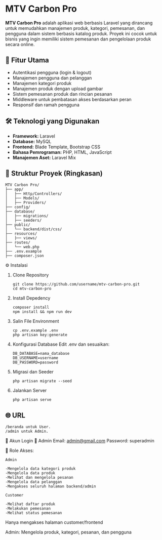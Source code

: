 # MTV Carbon Pro

**MTV Carbon Pro** adalah aplikasi web berbasis Laravel yang dirancang untuk memudahkan manajemen produk, kategori, pemesanan, dan pengguna dalam sistem berbasis katalog produk. Proyek ini cocok untuk bisnis yang ingin memiliki sistem pemesanan dan pengelolaan produk secara online.

## 🚀 Fitur Utama

- Autentikasi pengguna (login & logout)
- Manajemen pengguna dan pelanggan
- Manajemen kategori produk
- Manajemen produk dengan upload gambar
- Sistem pemesanan produk dan rincian pesanan
- Middleware untuk pembatasan akses berdasarkan peran
- Responsif dan ramah pengguna

## 🛠️ Teknologi yang Digunakan

- **Framework:** Laravel
- **Database:** MySQL
- **Frontend:** Blade Template, Bootstrap CSS
- **Bahasa Pemrograman:** PHP, HTML, JavaScript
- **Manajemen Aset:** Laravel Mix

## 📂 Struktur Proyek (Ringkasan)

```plaintext
MTV Carbon Pro/
├── app/
│   ├── Http/Controllers/
│   ├── Models/
│   ├── Providers/
├── config/
├── database/
│   ├── migrations/
│   ├── seeders/
├── public/
│   └── backend/dist/css/
├── resources/
│   ├── views/
├── routes/
│   └── web.php
├── .env.example
├── composer.json
```
⚙️ Instalasi
1. Clone Repository
   ```
   git clone https://github.com/username/mtv-carbon-pro.git
   cd mtv-carbon-pro
   ```
2. Install Depedency
   ```
   composer install
   npm install && npm run dev
   ```
3. Salin File Environment
   ```
   cp .env.example .env
   php artisan key:generate
   ```
4. Konfigurasi Database
   Edit .env dan sesuaikan:
   ```
   DB_DATABASE=nama_database
   DB_USERNAME=username
   DB_PASSWORD=password

   ```
5. Migrasi dan Seeder
   ```
   php artisan migrate --seed
   ```
6. Jalankan Server
   ```
   php artisan serve
   ```
## 🌐 URL
```
/beranda untuk User.
/admin untuk Admin.

```

👤 Akun Login
🔐 Admin
Email: admin@gmail.com
Password: superadmin


👤 Role Akses:

    Admin

    -Mengelola data kategori produk
    -Mengelola data produk
    -Melihat dan mengelola pesanan
    -Mengelola data pelanggan
    -Mengakses seluruh halaman backend/admin

    Customer

    -Melihat daftar produk
    -Melakukan pemesanan
    -Melihat status pemesanan

Hanya mengakses halaman customer/frontend

Admin: Mengelola produk, kategori, pesanan, dan pengguna


